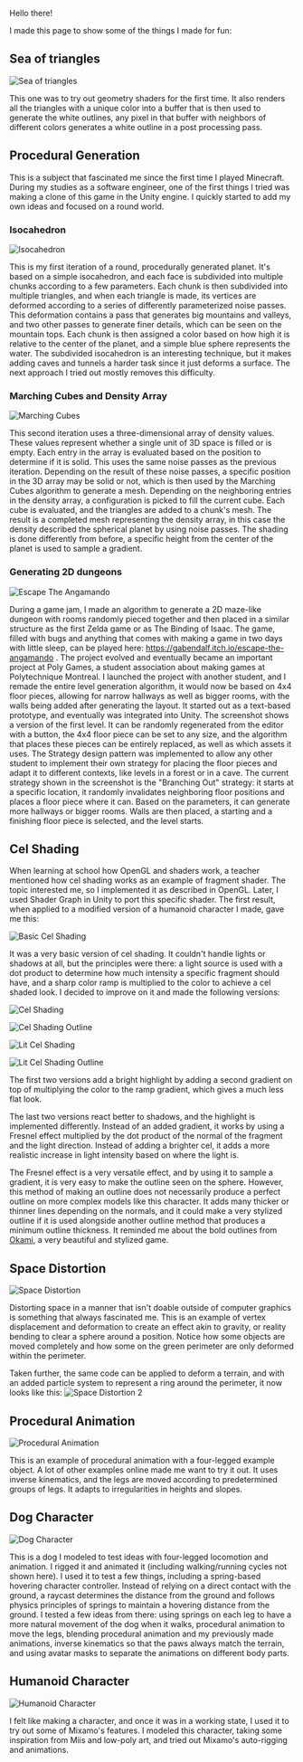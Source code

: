 Hello there!

I made this page to show some of the things I made for fun:

## Sea of triangles
![Sea of triangles](https://github.com/gabrielpaquette98/Samples/blob/main/assets/DigitalSea.gif)

This one was to try out geometry shaders for the first time. It also renders all the triangles with a unique color into a buffer that is then used to generate the white outlines, any pixel in that buffer with neighbors of different colors generates a white outline in a post processing pass. 


## Procedural Generation

This is a subject that fascinated me since the first time I played Minecraft. During my studies as a software engineer, one of the first things I tried was making a clone of this game in the Unity engine. I quickly started to add my own ideas and focused on a round world.

### Isocahedron
![Isocahedron](https://github.com/gabrielpaquette98/Samples/blob/main/assets/IsocahedronV1.gif)

This is my first iteration of a round, procedurally generated planet. It's based on a simple isocahedron, and each face is subdivided into multiple chunks according to a few parameters. Each chunk is then subdivided into multiple triangles, and when each triangle is made, its vertices are deformed according to a series of differently parameterized noise passes. This deformation contains a pass that generates big mountains and valleys, and two other passes to generate finer details, which can be seen on the mountain tops. Each chunk is then assigned a color based on how high it is relative to the center of the planet, and a simple blue sphere represents the water. The subdivided isocahedron is an interesting technique, but it makes adding caves and tunnels a harder task since it just deforms a surface. The next approach I tried out mostly removes this difficulty.

### Marching Cubes and Density Array
![Marching Cubes](https://github.com/gabrielpaquette98/Samples/blob/main/assets/ShadedMarchingCubes.gif)

This second iteration uses a three-dimensional array of density values. These values represent whether a single unit of 3D space is filled or is empty. Each entry in the array is evaluated based on the position to determine if it is solid. This uses the same noise passes as the previous iteration. Depending on the result of these noise passes, a specific position in the 3D array may be solid or not, which is then used by the Marching Cubes algorithm to generate a mesh. Depending on the neighboring entries in the density array, a configuration is picked to fill the current cube. Each cube is evaluated, and the triangles are added to a chunk's mesh. The result is a completed mesh representing the density array, in this case the density described the spherical planet by using noise passes. The shading is done differently from before, a specific height from the center of the planet is used to sample a gradient.


### Generating 2D dungeons

![Escape The Angamando](https://github.com/gabrielpaquette98/Samples/blob/main/assets/EscapeTheAngamando.png)

During a game jam, I made an algorithm to generate a 2D maze-like dungeon with rooms randomly pieced together and then placed in a similar structure as the first Zelda game or as The Binding of Isaac. The game, filled with bugs and anything that comes with making a game in two days with little sleep, can be played here: https://gabendalf.itch.io/escape-the-angamando . The project evolved and eventually became an important project at Poly Games, a student association about making games at Polytechnique Montreal. I launched the project with another student, and I remade the entire level generation algorithm, it would now be based on 4x4 floor pieces, allowing for narrow hallways as well as bigger rooms, with the walls being added after generating the layout. It started out as a text-based prototype, and eventually was integrated into Unity. The screenshot shows a version of the first level. It can be randomly regenerated from the editor with a button, the 4x4 floor piece can be set to any size, and the algorithm that places these pieces can be entirely replaced, as well as which assets it uses. The Strategy design pattern was implemented to allow any other student to implement their own strategy for placing the floor pieces and adapt it to different contexts, like levels in a forest or in a cave. The current strategy shown in the screenshot is the "Branching Out" strategy: it starts at a specific location, it randomly invalidates neighboring floor positions and places a floor piece where it can. Based on the parameters, it can generate more hallways or bigger rooms. Walls are then placed, a starting and a finishing floor piece is selected, and the level starts.


## Cel Shading

When learning at school how OpenGL and shaders work, a teacher mentioned how cel shading works as an example of fragment shader. The topic interested me, so I implemented it as described in OpenGL. Later, I used Shader Graph in Unity to port this specific shader. The first result, when applied to a modified version of a humanoid character I made, gave me this:

![Basic Cel Shading](https://github.com/gabrielpaquette98/Samples/blob/main/assets/CelShading-StraightToShaderGraph.png)

It was a very basic version of cel shading. It couldn't handle lights or shadows at all, but the principles were there: a light source is used with a dot product to determine how much intensity a specific fragment should have, and a sharp color ramp is multiplied to the color to achieve a cel shaded look. I decided to improve on it and made the following versions:

![Cel Shading](https://github.com/gabrielpaquette98/Samples/blob/main/assets/CelShading.png)

![Cel Shading Outline](https://github.com/gabrielpaquette98/Samples/blob/main/assets/CelShadingLined.png)

![Lit Cel Shading](https://github.com/gabrielpaquette98/Samples/blob/main/assets/CelShadingLit.png)

![Lit Cel Shading Outline](https://github.com/gabrielpaquette98/Samples/blob/main/assets/CelShadingLitLined.png)

The first two versions add a bright highlight by adding a second gradient on top of multiplying the color to the ramp gradient, which gives a much less flat look.

The last two versions react better to shadows, and the highlight is implemented differently. Instead of an added gradient, it works by using a Fresnel effect multiplied by the dot product of the normal of the fragment and the light direction. Instead of adding a brighter cel, it adds a more realistic increase in light intensity based on where the light is.  

The Fresnel effect is a very versatile effect, and by using it to sample a gradient, it is very easy to make the outline seen on the sphere. However, this method of making an outline does not necessarily produce a perfect outline on more complex models like this character. It adds many thicker or thinner lines depending on the normals, and it could make a very stylized outline if it is used alongside another outline method that produces a minimum outline thickness. It reminded me about the bold outlines from [Okami](https://www.gamehype.co.uk/wp-content/uploads/2017/09/okami-hd-1280x640.jpg), a very beautiful and stylized game.

## Space Distortion
![Space Distortion](https://github.com/gabrielpaquette98/Samples/blob/main/assets/SpaceDistortion.gif)

Distorting space in a manner that isn't doable outside of computer graphics is something that always fascinated me. This is an example of vertex displacement and deformation to create an effect akin to gravity, or reality bending to clear a sphere around a position. Notice how some objects are moved completely and how some on the green perimeter are only deformed within the perimeter. 

Taken further, the same code can be applied to deform a terrain, and with an added particle system to represent a ring around the perimeter, it now looks like this:
![Space Distortion 2](https://github.com/gabrielpaquette98/Samples/blob/main/assets/SpaceDistortion2.gif)

## Procedural Animation
![Procedural Animation](https://github.com/gabrielpaquette98/Samples/blob/main/assets/ProceduralAnimation.gif)

This is an example of procedural animation with a four-legged example object. A lot of other examples online made me want to try it out. It uses inverse kinematics, and the legs are moved according to predetermined groups of legs. It adapts to irregularities in heights and slopes. 

## Dog Character
![Dog Character](https://github.com/gabrielpaquette98/Samples/blob/main/assets/Dog.gif)

This is a dog I modeled to test ideas with four-legged locomotion and animation. I rigged it and animated it (including walking/running cycles not shown here). I used it to test a few things, including a spring-based hovering character controller. Instead of relying on a direct contact with the ground, a raycast determines the distance from the ground and follows physics principles of springs to maintain a hovering distance from the ground. I tested a few ideas from there: using springs on each leg to have a more natural movement of the dog when it walks, procedural animation to move the legs, blending procedural animation and my previously made animations, inverse kinematics so that the paws always match the terrain, and using avatar masks to separate the animations on different body parts.

## Humanoid Character
![Humanoid Character](https://github.com/gabrielpaquette98/Samples/blob/main/assets/CharacterA.gif)

I felt like making a character, and once it was in a working state, I used it to try out some of Mixamo's features. I modeled this character, taking some inspiration from Miis and low-poly art, and tried out Mixamo's auto-rigging and animations.  

